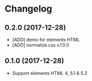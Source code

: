 # Changelog

## 0.2.0 (2017-12-28)

- [ADD] demo for elements HTML
- [ADD] normalize.css v7.0.0

## 0.1.0 (2017-12-28)

- Support elements HTML 4, 5.1 & 5.2
